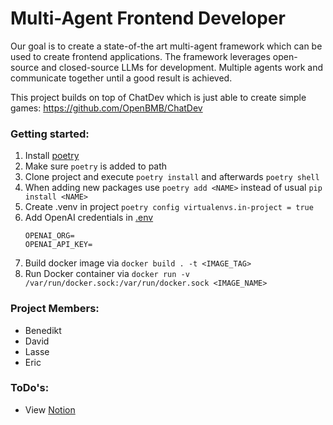 # Multi-Agent Frontend Developer

Our goal is to create a state-of-the art multi-agent framework which can be used to create frontend applications. The framework leverages open-source and closed-source LLMs for development. Multiple agents work and communicate together until a good result is achieved.

This project builds on top of ChatDev which is just able to create simple games:
https://github.com/OpenBMB/ChatDev

### Getting started:
1. Install [poetry](https://python-poetry.org/docs/basic-usage/) 
2. Make sure ``poetry`` is added to path 
3. Clone project and execute ``poetry install`` and afterwards ``poetry shell``
4. When adding new packages use ``poetry add <NAME>`` instead of usual ``pip install <NAME>``
5. Create .venv in project ``poetry config virtualenvs.in-project = true``
6. Add OpenAI credentials in [.env](.env) 
    ```
    OPENAI_ORG=
    OPENAI_API_KEY=
    ```
7. Build docker image via ``docker build . -t <IMAGE_TAG>``
8. Run Docker container via ``docker run -v /var/run/docker.sock:/var/run/docker.sock <IMAGE_NAME>``

### Project Members:
- Benedikt 
- David
- Lasse
- Eric 

### ToDo's:
- View [Notion](https://www.notion.so/a1c5a5cbbd014e57803101a263f437f8?v=9467436d72d24f279e815116d5683bbf)

